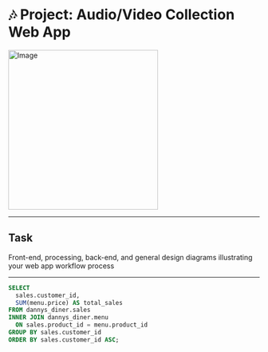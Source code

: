 # 🎶 Project: Audio/Video Collection Web App
<img src="https://user-images.githubusercontent.com/81607668/127727503-9d9e7a25-93cb-4f95-8bd0-20b87cb4b459.png" alt="Image" width="300" height="320">


***

## Task
Front-end, processing, back-end, and general design diagrams illustrating your web app workflow process

***

````sql
SELECT 
  sales.customer_id, 
  SUM(menu.price) AS total_sales
FROM dannys_diner.sales
INNER JOIN dannys_diner.menu
  ON sales.product_id = menu.product_id
GROUP BY sales.customer_id
ORDER BY sales.customer_id ASC; 
````
